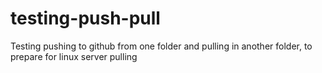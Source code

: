# testing-push-pull
Testing pushing to github from one folder and pulling in another folder, to prepare for linux server pulling
